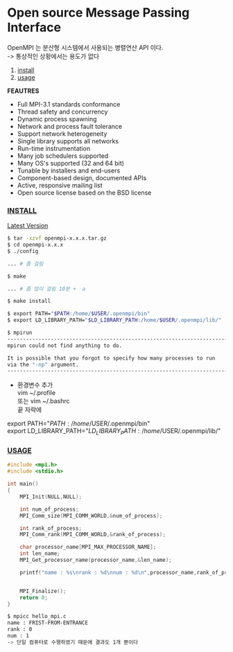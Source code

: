 # Open source Message Passing Interface<a name = "TOP"></a>

OpenMPI 는 분산형 시스템에서 사용되는 병렬연산 API 이다.  
 -> 통상적인 상황에서는 용도가 없다  

1. [install](#install)
2. [usage](#usage)

**FEAUTRES**  
+ Full MPI-3.1 standards conformance
+ Thread safety and concurrency
+ Dynamic process spawning
+ Network and process fault tolerance
+ Support network heterogeneity
+ Single library supports all networks
+ Run-time instrumentation
+ Many job schedulers supported 
+ Many OS's supported (32 and 64 bit)
+ Tunable by installers and end-users
+ Component-based design, documented APIs
+ Active, responsive mailing list
+ Open source license based on the BSD license 

### [INSTALL](#TOP)<a name = "install"></a>

[Latest Version](https://www.open-mpi.org/software/ompi/)  

```bash
$ tar -xzvf openmpi-x.x.x.tar.gz
$ cd openmpi-x.x.x
$ ./config

... # 좀 걸림

$ make

... # 좀 많이 걸림 10분 +  a

$ make install

$ export PATH="$PATH:/home/$USER/.openmpi/bin"    
$ export LD_LIBRARY_PATH="$LD_LIBRARY_PATH:/home/$USER/.openmpi/lib/"  

$ mpirun
--------------------------------------------------------------------------
mpirun could not find anything to do.

It is possible that you forgot to specify how many processes to run
via the "-np" argument.
--------------------------------------------------------------------------

```


+ 환경변수 추가   
vim ~/.profile    
또는
vim ~/.bashrc  
끝 자락에   

export PATH="$PATH:/home/$USER/.openmpi/bin"    
export LD_LIBRARY_PATH="$LD_LIBRARY_PATH:/home/$USER/.openmpi/lib/"  



### [USAGE](#TOP)<a name = "usage"></a>

```C++
#include <mpi.h>
#include <stdio.h>

int main()
{
	MPI_Init(NULL,NULL);

	int num_of_process;
	MPI_Comm_size(MPI_COMM_WORLD,&num_of_process);

	int rank_of_process;
	MPI_Comm_rank(MPI_COMM_WORLD,&rank_of_process);

	char processor_name[MPI_MAX_PROCESSOR_NAME];
	int len_name;
	MPI_Get_processor_name(processor_name,&len_name);

	printf("name : %s\nrank : %d\nnum : %d\n",processor_name,rank_of_process,num_of_process);


	MPI_Finalize();
	return 0;
}

```

```bash
$ mpicc hello_mpi.c
name : FRIST-FROM-ENTRANCE
rank : 0
num : 1
-> 단일 컴퓨터로 수행하였기 때문에 결과도 1개 뿐이다  

```









````
